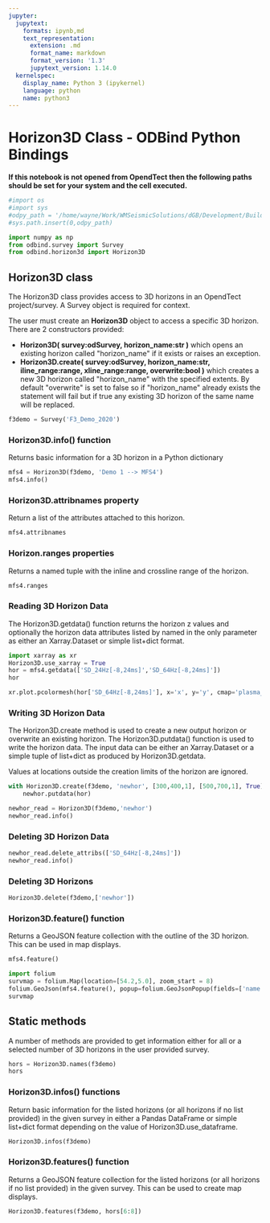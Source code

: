 ```yaml
---
jupyter:
  jupytext:
    formats: ipynb,md
    text_representation:
      extension: .md
      format_name: markdown
      format_version: '1.3'
      jupytext_version: 1.14.0
  kernelspec:
    display_name: Python 3 (ipykernel)
    language: python
    name: python3
---
```


# Horizon3D Class - ODBind Python Bindings


**If this notebook is not opened from OpendTect then the following paths should be set for your system and the cell executed.**

```python
#import os
#import sys
#odpy_path = '/home/wayne/Work/WMSeismicSolutions/dGB/Development/Build/bin/od7.0/bin/python'
#sys.path.insert(0,odpy_path)
```

```python
import numpy as np
from odbind.survey import Survey
from odbind.horizon3d import Horizon3D
```

## Horizon3D class

The Horizon3D class provides access to 3D horizons in an OpendTect project/survey. A Survey object is required for context.

The user must create an **Horizon3D** object to access a specific 3D horizon. There are 2 constructors provided:
-   **Horizon3D( survey:odSurvey, horizon_name:str )** which opens an existing horizon called "horizon_name" if it exists or raises an exception.
-   **Horizon3D.create( survey:odSurvey, horizon_name:str, iline_range:range, xline_range:range, overwrite:bool )** which creates a new 3D horizon called "horizon_name" with the specified extents. By default "overwrite" is set to false so if "horizon_name" already exists the statement will fail but if true any existing 3D horizon of the same name will be replaced.

```python
f3demo = Survey('F3_Demo_2020')
```

### Horizon3D.info() function
Returns basic information for a 3D horizon in a Python dictionary

```python
mfs4 = Horizon3D(f3demo, 'Demo 1 --> MFS4')
mfs4.info()
```

### Horizon3D.attribnames property
Return a list of the attributes attached to this horizon.

```python
mfs4.attribnames
```

### Horizon.ranges properties
Returns a named tuple with the inline and crossline range of the horizon.

```python
mfs4.ranges
```

### Reading 3D Horizon Data

The Horizon3D.getdata() function returns the horizon z values and optionally the horizon data attributes listed by named in the only parameter as either an Xarray.Dataset or simple list+dict format.

```python tags=[]
import xarray as xr
Horizon3D.use_xarray = True
hor = mfs4.getdata(['SD_24Hz[-8,24ms]','SD_64Hz[-8,24ms]'])
hor
```

```python
xr.plot.pcolormesh(hor['SD_64Hz[-8,24ms]'], x='x', y='y', cmap='plasma_r', robust=True)
```

### Writing 3D Horizon Data
The Horizon3D.create method is used to create a new output horizon or overwrite an existing horizon.
The Horizon3D.putdata() function is used to write the horizon data. The input data can be either an Xarray.Dataset or a simple tuple of list+dict as produced by Horizon3D.getdata. 

Values at locations outside the creation limits of the horizon are ignored. 

```python
with Horizon3D.create(f3demo, 'newhor', [300,400,1], [500,700,1], True) as newhor:
    newhor.putdata(hor)
```

```python
newhor_read = Horizon3D(f3demo,'newhor')
newhor_read.info()
```

### Deleting 3D Horizon Data

```python
newhor_read.delete_attribs(['SD_64Hz[-8,24ms]'])
newhor_read.info()                       
```

### Deleting 3D Horizons

```python
Horizon3D.delete(f3demo,['newhor'])
```

### Horizon3D.feature() function
Returns a GeoJSON feature collection with the outline of the 3D horizon. This can be used in map displays.

```python
mfs4.feature()
```

```python
import folium
survmap = folium.Map(location=[54.2,5.0], zoom_start = 8)
folium.GeoJson(mfs4.feature(), popup=folium.GeoJsonPopup(fields=['name'])).add_to(survmap)
survmap
```

## Static methods
A number of methods are provided to get information either for all or a selected number of 3D horizons in the user provided survey.

```python
hors = Horizon3D.names(f3demo)
hors
```

### Horizon3D.infos() functions
Return basic information for the listed horizons (or all horizons if no list provided) in the given survey in either a Pandas DataFrame or simple list+dict format depending on the value of Horizon3D.use_dataframe.

```python tags=[]
Horizon3D.infos(f3demo)
```

### Horizon3D.features() function

Returns a GeoJSON feature collection for the listed horizons (or all horizons if no list provided) in the given survey. This can be used to create map displays.

```python tags=[]
Horizon3D.features(f3demo, hors[6:8])
```
